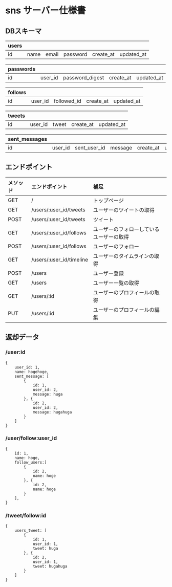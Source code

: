 # sns サーバー仕様書

## DBスキーマ
| users |      |       |          |           |            |
| :---- | :--- | :---- | :------- | :-------- | :--------- |
| id    | name | email | password | create_at | updated_at |

| passwords |         |                 |           |            |
| :-------- | :------ | :-------------- | :-------- | :--------- |
| id        | user_id | password_digest | create_at | updated_at |

| follows |         |             |           |            |
| :------ | :------ | :---------- | :-------- | :--------- |
| id      | user_id | followed_id | create_at | updated_at |

| tweets |         |       |           |            |
| :----- | :------ | :---- | :-------- | :--------- |
| id     | user_id | tweet | create_at | updated_at |

| sent_messages |         |              |         |           |            |
| :------------ | :------ | :----------- | :------ | :-------- | :--------- |
| id            | user_id | sent_user_id | message | create_at | updated_at |

## エンドポイント
 | メソッド | エンドポイント           | 補足                                     |
 | :------- | :----------------------- | :--------------------------------------- |
 | GET      | /                        | トップページ                             |
 | GET      | /users/:user_id/tweets   | ユーザーのツイートの取得                 |
 | POST     | /users/:user_id/tweets   | ツイート                                 |
 | GET      | /users/:user_id/follows  | ユーザーのフォローしているユーザーの取得 |
 | POST     | /users/:user_id/follows  | ユーザーのフォロー                       |
 | GET      | /users/:user_id/timeline | ユーザーのタイムラインの取得             |
 | POST     | /users                   | ユーザー登録                             |
 | GET      | /users                   | ユーザー一覧の取得                       |
 | GET      | /users/:id               | ユーザーのプロフィールの取得             |
 | PUT      | /users/:id               | ユーザーのプロフィールの編集             |
 
 

 ## 返却データ
### /user:id
```
{
    user_id: 1,
    name: hogehoge,
    sent_message: [
        {
            id: 1,
            user_id: 2,
            message: huga
        }, {
            id: 2,
            user_id: 2,
            message: hugahuga
        }
    ]
}
```

### /user/follow:user_id
```
{
    id: 1,
    name: hoge,
    follow_users:[
        {
            id: 2,
            name: hoge
        }, {
            id: 2,
            name: hoge
        }
    ],
}
```

### /tweet/follow:id
```
{
    users_tweet: [
        {
            id: 1,
            user_id: 1,
            tweet: huga
        }, {
            id: 2,
            user_id: 1,
            tweet: hugahuga
        }
    ]
}
```

### 